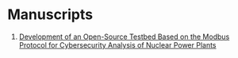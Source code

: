 # Manuscripts

1. [Development of an Open-Source Testbed Based on the Modbus Protocol for Cybersecurity Analysis of Nuclear Power Plants](./manuscript/applsci-12-07942.pdf)
